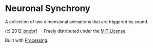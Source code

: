 Neuronal Synchrony
==================

A collection of two dimensional animations that are triggered by sound.

(c) 2012 [jonobr1](http://jonobr1.com/) — Freely distributed under the [MIT License](http://opensource.org/licenses/MIT).

Built with [Processing](http://processing.org/).
